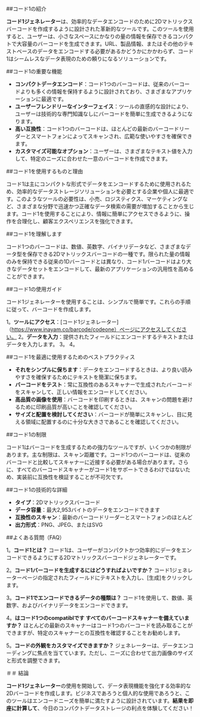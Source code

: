 ##コード1の紹介

**コード1ジェネレーター**は、効率的なデータエンコードのために2Dマトリックスバーコードを作成するように設計された革新的なツールです。このツールを使用すると、ユーザーは、小さなスペースにかなりの量の情報を保存できるコンパクトで大容量のバーコードを生成できます。URL、製品情報、またはその他のテキストベースのデータをエンコードする必要があるかどうかにかかわらず、コード1はシームレスなデータ表現のための頼りになるソリューションです。

##コード1の重要な機能

-  **コンパクトデータエンコード**：コード1つのバーコードは、従来のバーコードよりも多くの情報を保持するように設計されており、さまざまなアプリケーションに最適です。
-  **ユーザーフレンドリーなインターフェイス**：ツールの直感的な設計により、ユーザーは技術的な専門知識なしにバーコードを簡単に生成できるようになります。
-  **高い互換性**：コード1つのバーコードは、ほとんどの最新のバーコードリーダーとスマートフォンによってスキャンされ、広範な使いやすさを確保できます。
-  **カスタマイズ可能なオプション**：ユーザーは、さまざまなテキスト値を入力して、特定のニーズに合わせた一意のバーコードを作成できます。

##コード1を使用するものと理由

コード1は主にコンパクトな形式でデータをエンコードするために使用されるため、効率的なデータストレージソリューションを必要とする企業や個人に最適です。このようなツールの必要性は、小売、ロジスティクス、マーケティングなど、さまざまな分野で迅速かつ正確なデータ検索の需要が増加することから生じます。コード1を使用することにより、情報に簡単にアクセスできるように、操作を合理化し、顧客エクスペリエンスを強化できます。

##コード1を理解します

コード1つのバーコードは、数値、英数字、バイナリデータなど、さまざまなデータ型を保存できる2Dマトリックスバーコードの一種です。限られた量の情報のみを保持できる従来の1Dバーコードとは異なり、コード1バーコードはより大きなデータセットをエンコードして、最新のアプリケーションの汎用性を高めることができます。

##コード1の使用ガイド

コード1ジェネレーターを使用することは、シンプルで簡単です。これらの手順に従って、バーコードを作成します。

1。**ツールにアクセス**：[コード1ジェネレーター]（https://www.inayam.co/barcode/codeone）ページにアクセスしてください。
2。**データを入力**：提供されたフィールドにエンコードするテキストまたはデータを入力します。
3。
4。

##コード1を最適に使用するためのベストプラクティス

-  **それをシンプルに保ちます**：データをエンコードするときは、より良い読みやすさを確保するためにテキストを簡潔に保ちます。
-  **バーコードをテスト**：常に互換性のあるスキャナーで生成されたバーコードをスキャンして、正しい情報をエンコードしてください。
-  **高品質の画像を使用**：バーコードを印刷するときは、スキャンの問題を避けるために印刷品質が高いことを確認してください。
-  **サイズと配置を検討してください**：バーコードが簡単にスキャンし、目に見える領域に配置するのに十分な大きさであることを確認してください。

##コード1の制限

コード1はバーコードを生成するための強力なツールですが、いくつかの制限があります。主な制限は、スキャン距離です。コード1つのバーコードは、従来のバーコードと比較してスキャナーに近接する必要がある場合があります。さらに、すべてのバーコードスキャナーがコード1をサポートできるわけではないため、実装前に互換性を検証することが不可欠です。

##コード1の技術的な詳細

-  **タイプ**：2Dマトリックスバーコード
-  **データ容量**：最大2,953バイトのデータをエンコードできます
-  **互換性のスキャン**：最新のバーコードリーダーとスマートフォンのほとんど
-  **出力形式**：PNG、JPEG、またはSVG

##よくある質問（FAQ）

1。**コード1とは？**
コード1は、ユーザーがコンパクトかつ効率的にデータをエンコードできるようにする2Dマトリックスバーコードジェネレーターです。

2。**コード1バーコードを生成するにはどうすればよいですか？**
コード1ジェネレーターページの指定されたフィールドにテキストを入力し、[生成]をクリックします。

3。**コード1でエンコードできるデータの種類は？**
コード1を使用して、数値、英数字、およびバイナリデータをエンコードできます。

4。**はコード1つのcompatiblです すべてのバーコードスキャナーを備えていますか？**
ほとんどの最新のスキャナーはコード1つのバーコードを読み取ることができますが、特定のスキャナーとの互換性を確認することをお勧めします。

5。**コードの外観をカスタマイズできますか？**
ジェネレーターは、データエンコーディングに焦点を当てています。ただし、ニーズに合わせて出力画像のサイズと形式を調整できます。

＃＃ 結論

**コード1ジェネレーター**の使用を開始して、データ表現機能を強化する効率的な2Dバーコードを作成します。ビジネスであろうと個人的な使用であろうと、このツールはエンコードニーズを簡単に満たすように設計されています。**結果を即座に計算して**、今日のコンパクトデータストレージの利点を体験してください！
